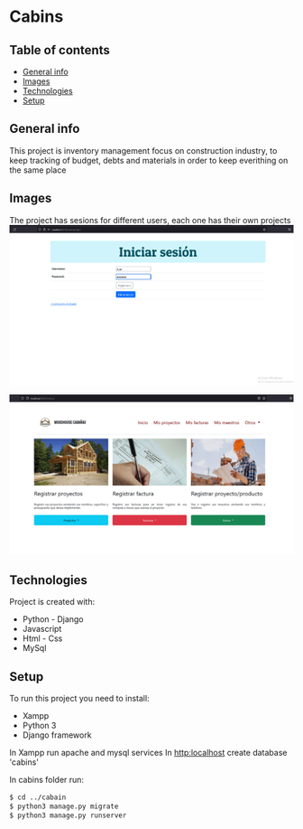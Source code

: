 # Cabins
  
## Table of contents
* [General info](#general-info)
* [Images](#images)
* [Technologies](#technologies)
* [Setup](#setup)

## General info
This project is inventory management focus on construction industry, to keep tracking of budget, debts and materials in order to keep everithing on the same place

## Images
The project has sesions for different users, each one has their own projects
![Inicio de sesión](./images/Captura-1.png)

![Inicio de sesión](./images/Captura-2.png)
	
## Technologies
Project is created with:
* Python - Django
* Javascript
* Html - Css
* MySql
	
## Setup
To run this project you need to install:
* Xampp
* Python 3
* Django framework

In Xampp run apache and mysql services
In [http:localhost](http://localhost/phpmyadmin/) create database 'cabins'
 
In cabins folder run:
```
$ cd ../cabain
$ python3 manage.py migrate
$ python3 manage.py runserver
```
  
 
